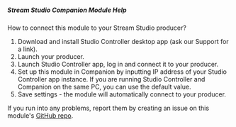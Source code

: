 ##### Stream Studio Companion Module Help

How to connect this module to your Stream Studio producer?

1. Download and install Studio Controller desktop app (ask our Support for a link).
2. Launch your producer.
3. Launch Studio Controller app, log in and connect it to your producer.
4. Set up this module in Companion by inputting IP address of your Studio Controller app instance. If you are running Studio Controller and Companion on the same PC, you can use the default value.
5. Save settings - the module will automatically connect to your producer.

If you run into any problems, report them by creating an issue on this module's [GitHub repo](https://github.com/bitfocus/companion-module-tellyo-streamstudio/issues).
